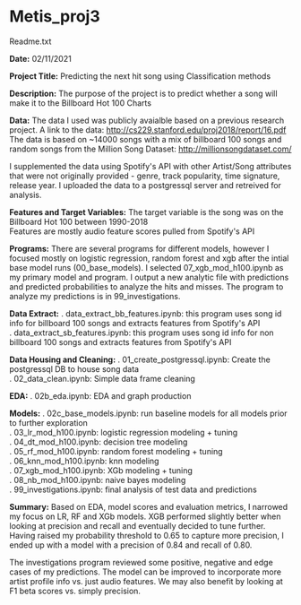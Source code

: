 # Metis_proj3

Readme.txt

**Date:** 02/11/2021

**Project Title:** Predicting the next hit song using Classification methods

**Description:** The purpose of the project is to predict whether a song will make it to the Billboard Hot 100 Charts

**Data:**
The data I used was publicly avaialble based on a previous research project. A link to the data: http://cs229.stanford.edu/proj2018/report/16.pdf<br>
The data is based on ~14000 songs with a mix of billboard 100 songs and random songs from the Million Song Dataset: http://millionsongdataset.com/

I supplemented the data using Spotify's API with other Artist/Song attributes that were not originally provided - genre, track popularity, time signature, release year. I uploaded the data to a postgressql server and retreived for analysis.

**Features and Target Variables:**
The target variable is the song was on the Billboard Hot 100 between 1990-2018<br>
Features are mostly audio feature scores pulled from Spotify's API

**Programs:**
There are several programs for different models, however I focused mostly on logistic regression, random forest and xgb after the intial 
base model runs (00_base_models). I selected 07_xgb_mod_h100.ipynb as my primary model and program. I output a new analytic file with predictions and predicted probabilities to analyze the hits and misses. The program to analyze my predictions is in 99_investigations.

**Data Extract:**
. data_extract_bb_features.ipynb: this program uses song id info for billboard 100 songs and extracts features from Spotify's API<br>
. data_extract_sb_features.ipynb:  this program uses song id info for non billboard 100 songs and extracts features from Spotify's API

**Data Housing and Cleaning:**
. 01_create_postgressql.ipynb: Create the postgressql DB to house song data<br>
. 02_data_clean.ipynb: Simple data frame cleaning

**EDA:**
. 02b_eda.ipynb: EDA and graph production

**Models:**
. 02c_base_models.ipynb: run baseline models for all models prior to further exploration<br>
. 03_lr_mod_h100.ipynb: logistic regression modeling + tuning<br>
. 04_dt_mod_h100.ipynb: decision tree modeling<br>
. 05_rf_mod_h100.ipynb: random forest modeling + tuning<br>
. 06_knn_mod_h100.ipynb: knn modeling<br>
. 07_xgb_mod_h100.ipynb: XGb modeling + tuning<br>
. 08_nb_mod_h100.ipynb: naive bayes modeling<br>
. 99_investigations.ipynb: final analysis of test data and predictions

**Summary:**
Based on EDA, model scores and evaluation metrics, I narrowed my focus on LR, RF and XGb models. 
XGB performed slightly better when looking at precision and recall and eventually decided to tune further.
Having raised my probability threshold to 0.65 to capture more precision, I ended up with a model with a precision of 0.84 and recall of 0.80.

The investigations program reviewed some positive, negative and edge cases of my predictions.
The model can be improved to incorporate more artist profile info vs. just audio features.
We may also benefit by looking at F1 beta scores vs. simply precision.
